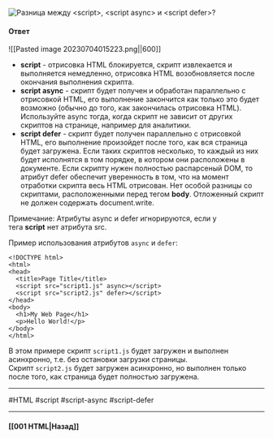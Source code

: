 ![Разница между `<script>`, `<script async>` и `<script defer>`?](https://youtu.be/rlWgI7AvV18?t=77)

#### Ответ

![[Pasted image 20230704015223.png||600]]

- **script** - отрисовка HTML блокируется, скрипт извлекается и выполняется немедленно, отрисовка HTML возобновляется после окончания выполнения скрипта.
- **script async** - скрипт будет получен и обработан параллельно с отрисовкой HTML, его выполнение закончится как только это будет возможно (обычно до того, как закончилась отрисовка HTML). Используйте async тогда, когда скрипт не зависит от других скриптов на странице, например для аналитики.
- **script defer** - скрипт будет получен параллельно с отрисовкой HTML, его выполнение произойдет после того, как вся страница будет загружена. Если таких скриптов несколько, то каждый из них будет исполнятся в том порядке, в котором они расположены в документе. Если скрипту нужен полностью распарсеный DOM, то атрибут defer обеспечит уверенность в том, что на момент отработки скрипта весь HTML отрисован. Нет особой разницы со скриптами, расположенными перед тегом **body**. Отложенный скрипт не должен содержать document.write.

Примечание: Атрибуты async и defer игнорируются, если у тега **script** нет атрибута src.

Пример использования атрибутов `async` и `defer`:

```
<!DOCTYPE html>
<html>
<head>
  <title>Page Title</title>
  <script src="script1.js" async></script>
  <script src="script2.js" defer></script>
</head>
<body>
  <h1>My Web Page</h1>
  <p>Hello World!</p>
</body>
</html>
```

В этом примере скрипт `script1.js` будет загружен и выполнен асинхронно, т.е. без остановки загрузки страницы. Скрипт `script2.js` будет загружен асинхронно, но выполнен только после того, как страница будет полностью загружена.

___
#HTML #script #script-async #script-defer

___

#### [[001 HTML|Назад]]